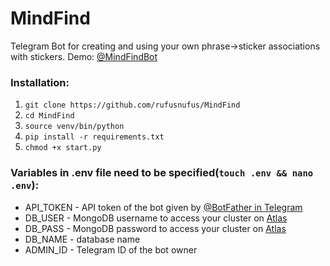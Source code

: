 # MindFind
Telegram Bot for creating and using your own phrase->sticker associations with stickers.
Demo: [@MindFindBot](https://t.me/MindFindBot)
### Installation:
1. `git clone https://github.com/rufusnufus/MindFind`
2. `cd MindFind`
3. `source venv/bin/python`
4. `pip install -r requirements.txt`
5. `chmod +x start.py`

### Variables in .env file need to be specified(`touch .env && nano .env`):
* API_TOKEN - API token of the bot given by [@BotFather in Telegram](https://t.me/BotFather)
* DB_USER - MongoDB username to access your cluster on [Atlas](https://www.mongodb.com/cloud/atlas)
* DB_PASS - MongoDB password to access your cluster on [Atlas](https://www.mongodb.com/cloud/atlas)
* DB_NAME - database name
* ADMIN_ID - Telegram ID of the bot owner
